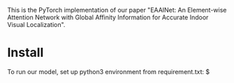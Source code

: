This is the PyTorch implementation of our paper "EAAINet: An Element-wise Attention Network with Global Affinity Information for Accurate Indoor Visual Localization".

# Install
To run our model, set up python3 environment from requirement.txt:
$ 
